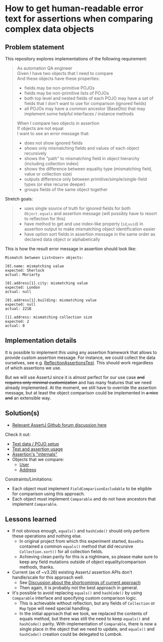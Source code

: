 # How to get human-readable error text for assertions when comparing complex data objects

## Problem statement

This repository explores implementations of the following requirement:

> As automation QA engineer  
> Given I have two objects that I need to compare  
> And these objects have these properties:
> - fields may be non-primitive POJOs
> - fields may be non-primitive lists of POJOs
> - both top level and nested fields of each POJO may have a set of fields that I don't want to use for comparison
    (ignored fields)
> - all POJOs may have a common ancestor (BaseDto) that may implement some helpful interfaces / instance methods
>
> When I compare two objects in assertion  
> If objects are not equal  
> I want to see an error message that:
> - does not show ignored fields
> - shows only mismatching fields and values of each object recursively
> - shows the "path" to mismatching field in object hierarchy (including collection index)
> - shows the difference between equality type (mismatching field, value or collection size)
> - outputs difference only between primitive/simple/single-field types (or else recurse deeper)
> - groups fields of the same object together
>

Stretch goals:

> - uses single source of truth for ignored fields for both `Object.equals` and assertion message
    (will possibly have to resort to reflection for this)
> - have method to get and use index-like property (`id`,`uuid`) in assertion output to make mismatching object
    identification easier
> - have option sort fields in assertion message in the same order as declared data object or alphabetically

This is how the result error message in assertion should look like:

```
Mismatch between List<User> objects:

[0].name: mismatching value
expected: Sherlock 
actual: Moriarty

[0].address[1].city: mismatching value
expected: London
actual: null

[0].address[1].building: mismatching value
expected: null
actual: 221B

[1].address: mismatching collection size
expected: 2
actual: 0
```

## Implementation details

It is possible to implement this using any assertion framework that allows to provide custom assertion message.
For instance, we could collect the data ourselves, see
e.g. [ReflectionAssertionsTest](src/test/java/assertj/ReflectionAssertionsTest.java).
This should work regardless of which assertions we use.

But we will use AssertJ since it is almost perfect for our use case ~~and requires only minimal customization~~ and has
many features that we need already implemented. At the moment, we still have to override the assertion message,
but at least the object comparison could be implemented in ~~a nice and~~ an extensible way.

## Solution(s)

- [Relevant AssertJ Github forum discussion here](https://github.com/orgs/assertj/discussions/3352)

Check it out:

- [Test data / POJO setup](src/test/java/assertj/MyBaseTest.java)
- [Test and assertion usage](src/test/java/assertj/CustomAssertionsTest.java)
- [Assertion's "internals"](src/test/java/assertj/custom/CustomAssertWrapper.java)
- Objects that we compare:
    - [User](src/main/java/io/github/mackzwellz/assertj/dto/User.java)
    - [Address](src/main/java/io/github/mackzwellz/assertj/dto/Address.java)

Constraints/Limitations:

- Each object must implement `FieldComparisonExcludable` to be eligible for comparison using this approach.
- Each object must implement `Comparable` and do not have ancestors that implement `Comparable`.

## Lessons learned

- If not obvious enough, `equals()` and `hashCode()` should only perform these operations and nothing else.
    - In original project from which this experiment started, `BaseDto` contained a common `equals()` method
      that did recursive `Collection.sort()` for all collection fields.
    - Achieving clean parity for this is a nightmare,
      so please make sure to keep any field mutations outside of object equality/comparison methods, thanks.
- Current (as of ~v3.26) existing AssertJ assertion APIs don't handle/scale for this approach well.
    - See [Discussion about the shortcomings of current approach](https://github.com/orgs/assertj/discussions/3418)
    - Then again, it is probably not the best approach in general.
- It's possible to avoid replacing `equals()` and `hashCode()` by using `Comparable` interface and specifying custom
  comparison logic.
    - This is achievable without reflection, but any fields of `Collection` or `Map` type will need special handling.
    - In the initial approach that we took, we replaced the contents of equals method, but there was still the need
      to keep `equals()` and `hashCode()` parity. With implementation of `Comparable`, there is now a single place
      in the object that we need to update, and `equals()` and `hashCode()` creation could be delegated to Lombok.